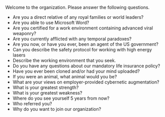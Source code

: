 Welcome to the organization. Please answer the following questions.

- Are you a direct relative of any royal families or world leaders?
- Are you able to use Microsoft Word?
- Are you certified for a work environment containing advanced viral weaponry?
- Are you currently afflicted with any temporal paradoxes?
- Are you now, or have you ever, been an agent of the US government?
- Can you describe the safety protocol for working with high energy lasers
- Describe the working environment that you seek.
- Do you have any questions about our mandatory life insurance policy?
- Have you ever been cloned and/or had your mind uploaded?
- If you were an animal, what animal would you be?
- What are your views on employer-provided cybernetic augmentation?
- What is your greatest strength?
- What is your greatest weakness?
- Where do you see yourself 5 years from now?
- Who referred you?
- Why do you want to join our organization?
